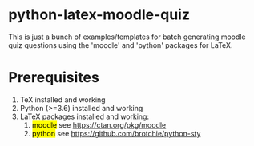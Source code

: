 # python-latex-moodle-quiz
This is just a bunch of examples/templates for batch generating moodle quiz questions using the 'moodle' and 'python' packages for LaTeX.

Prerequisites
=============

1. TeX installed and working
1. Python (>=3.6) installed and working
1. LaTeX packages installed and working:
   1. <mark>moodle</mark> see https://ctan.org/pkg/moodle
   1. <mark>python</mark> see https://github.com/brotchie/python-sty

